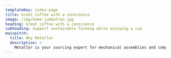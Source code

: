 ```yaml
---
templateKey: index-page
title: Great coffee with a conscience
image: /img/home-jumbotron.jpg
heading: Great coffee with a conscience
subheading: Support sustainable farming while enjoying a cup
mainpitch:
  title: Why Metallor
  description: >
    Metallor is your sourcing expert for mechanical assemblies and components manufactured in Asia with high quality and competitive prices
---
```

